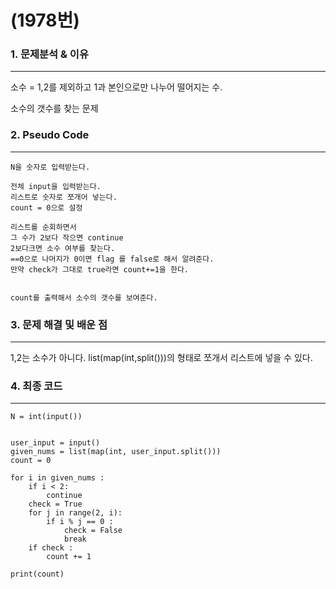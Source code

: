# (1978번)

### 1. 문제분석 & 이유
---
소수 = 1,2를 제외하고 1과 본인으로만 나누어 떨어지는 수.

소수의 갯수를 찾는 문제


### 2. Pseudo Code

---

```
N을 숫자로 입력받는다.

전체 input을 입력받는다.
리스트로 숫자로 쪼개어 넣는다.
count = 0으로 설정

리스트를 순회하면서
그 수가 2보다 작으면 continue
2보다크면 소수 여부를 찾는다.
==0으로 나머지가 0이면 flag 를 false로 해서 알려준다.
만약 check가 그대로 true라면 count+=1을 한다.


count를 출력해서 소수의 갯수를 보여준다.
```


### 3. 문제 해결 및 배운 점
---

1,2는 소수가 아니다. 
list(map(int,split()))의 형태로 쪼개서 리스트에 넣을 수 있다.

### 4. 최종 코드
---

```
N = int(input())


user_input = input()
given_nums = list(map(int, user_input.split()))
count = 0

for i in given_nums :
    if i < 2:
        continue
    check = True
    for j in range(2, i):
        if i % j == 0 :
            check = False
            break
    if check :
        count += 1

print(count)

```
